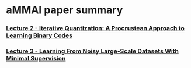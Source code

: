 # aMMAI paper summary

### [Lecture 2 - Iterative Quantization: A Procrustean Approach to Learning Binary Codes](https://github.com/k123321141/paper_notes/blob/master/assignment_1/Lecture_02/README.md)
### [Lecture 3 - Learning From Noisy Large-Scale Datasets With Minimal Supervision](https://github.com/k123321141/paper_notes/blob/master/assignment_1/Lecture_03/summary1.md)
